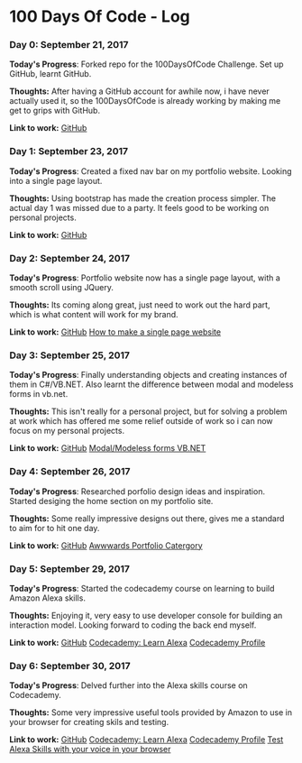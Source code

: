 # 100 Days Of Code - Log

### Day 0: September 21, 2017

**Today's Progress**: Forked repo for the 100DaysOfCode Challenge. Set up GitHub, learnt GitHub.

**Thoughts:** After having a GitHub account for awhile now, i have never actually used it, so the 100DaysOfCode is already working by making me get to grips with GitHub.

**Link to work:** [GitHub](http://github.com/piknmix/100-days-of-code/)

### Day 1: September 23, 2017

**Today's Progress**: Created a fixed nav bar on my portfolio website. Looking into a single page layout.

**Thoughts:** Using bootstrap has made the creation process simpler. The actual day 1 was missed due to a party. It feels good to be working on personal projects.

**Link to work:** [GitHub](http://github.com/piknmix/100-days-of-code/)

### Day 2: September 24, 2017

**Today's Progress**: Portfolio website now has a single page layout, with a smooth scroll using JQuery.

**Thoughts:** Its coming along great, just need to work out the hard part, which is what content will work for my brand.

**Link to work:** [GitHub](http://github.com/piknmix/100-days-of-code/)
[How to make a single page website](https://codeplanet.io/how-to-make-a-single-page-website/)

### Day 3: September 25, 2017

**Today's Progress**: Finally understanding objects and creating instances of them in C#/VB.NET. Also learnt the difference between modal and modeless forms in vb.net.

**Thoughts:** This isn't really for a personal project, but for solving a problem at work which has offered me some relief outside of work so i can now focus on my personal projects.

**Link to work:** [GitHub](http://github.com/piknmix/100-days-of-code/)
[Modal/Modeless forms VB.NET](https://www.youtube.com/watch?v=-byN_SSiX70)

### Day 4: September 26, 2017

**Today's Progress**: Researched porfolio design ideas and inspiration. Started desiging the home section on my portfolio site.

**Thoughts:** Some really impressive designs out there, gives me a standard to aim for to hit one day.

**Link to work:** [GitHub](http://github.com/piknmix/100-days-of-code/)
[Awwwards Portfolio Catergory](https://www.awwwards.com/websites/portfolio/)

### Day 5: September 29, 2017

**Today's Progress**: Started the codecademy course on learning to build Amazon Alexa skills.

**Thoughts:** Enjoying it, very easy to use developer console for building an interaction model. Looking forward to coding the back end myself.

**Link to work:** [GitHub](http://github.com/piknmix/100-days-of-code/)
[Codecademy: Learn Alexa](https://www.codecademy.com/learn/learn-alexa)
[Codecademy Profile](https://www.codecademy.com/piknmix)


### Day 6: September 30, 2017

**Today's Progress**: Delved further into the Alexa skills course on Codecademy.

**Thoughts:** Some very impressive useful tools provided by Amazon to use in your browser for creating skils and testing.

**Link to work:** [GitHub](http://github.com/piknmix/100-days-of-code/)
[Codecademy: Learn Alexa](https://www.codecademy.com/learn/learn-alexa)
[Codecademy Profile](https://www.codecademy.com/piknmix)
[Test Alexa Skills with your voice in your browser](https://echosim.io)
